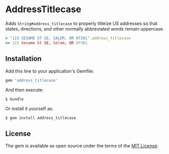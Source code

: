 # AddressTitlecase

Adds `String#address_titlecase`  to properly titleize US addresses so that states, directions, and other normally abbreviated words remain uppercase.

```ruby
> "123 SESAME ST SE, SALEM, OR 97301".address_titlecase
=> 123 Sesame St SE, Salem, OR 97301
```

## Installation

Add this line to your application's Gemfile:

```ruby
gem 'address_titlecase'
```

And then execute:

    $ bundle

Or install it yourself as:

    $ gem install address_titlecase

## License

The gem is available as open source under the terms of the [MIT License](https://opensource.org/licenses/MIT).
